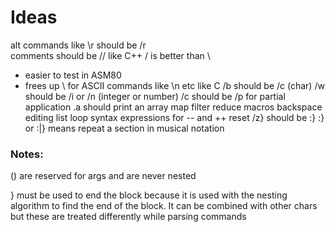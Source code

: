 # Ideas

alt commands like \r should be /r  
comments should be // like C++
/ is better than \

- easier to test in ASM80
- frees up \ for ASCII commands like \n etc like C
  /b should be /c (char)
  /w should be /i or /n (integer or number)
  /c should be /p for partial application
  .a should print an array
  map filter reduce
  macros
  backspace
  editing
  list
  loop syntax
  expressions for -- and ++
  reset
  /z} should be :}
  :} or :|} means repeat a section in musical notation

### Notes:

() are reserved for args and are never nested

} must be used to end the block because it is used with the nesting algorithm to
find the end of the block. It can be combined with other chars but these are treated
differently while parsing commands
